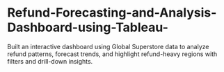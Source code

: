 # Refund-Forecasting-and-Analysis-Dashboard-using-Tableau-
Built an interactive dashboard using Global Superstore data to analyze refund patterns, forecast trends, and highlight refund-heavy regions with filters and drill-down insights.
